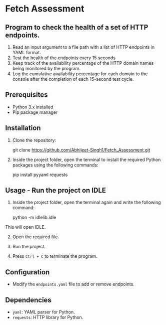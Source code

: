 # Fetch Assessment

## Program to check the health of a set of HTTP endpoints.

1. Read an input argument to a file path with a list of HTTP endpoints in YAML format.
2. Test the health of the endpoints every 15 seconds
3. Keep track of the availability percentage of the HTTP domain names being monitored by the program.
4. Log the cumulative availability percentage for each domain to the console after the completion of each 15-second test cycle.

## Prerequisites

- Python 3.x installed
- Pip package manager

## Installation

1. Clone the repository:

    git clone https://github.com/Abhijeet-Singh1/Fetch_Assessment.git
   

2. Inside the project folder, open the terminal to install the required Python packages using the following commands:

    pip install pyyaml requests


## Usage - Run the project on IDLE

1. Inside the project folder, open the terminal again and write the following command:

   python -m idlelib.idle
  
  This will open IDLE.

2. Open the required file.

3. Run the project.

4. Press `Ctrl + C` to terminate the program.

## Configuration

- Modify the `endpoints.yaml` file to add or remove endpoints.

## Dependencies

- `yaml`: YAML parser for Python.
- `requests`: HTTP library for Python.
